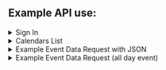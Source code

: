 ## Example API use:

<details>
<summary>Sign In</summary>

http://localhost:3000/auth/google_oauth2

User redirected to google sign in

If successful, status 204

If failed status 401

</details>

<details>
<summary>Calendars List</summary>

http://localhost:3000/api/v1/calendars

If successful receive calendar list json.
If failed status renders json error for now, will remove in prod.

</details>

<details>
<summary>Example Event Data Request with JSON</summary>

```
http://localhost:3000/api/v1/events/primary?time_min=2024-09-22&time_max=2024-09-23
```

retrieves 2024-09-22 day's events scheduled from 12 AM - 12 AM (next day)

```JSON
{
  "accessRole": "",
  "defaultReminders": [
    {
      "method": "",
      "minutes": null
    }
  ],
  "description": "",
  "etag": "",
  "items": [
    {
      "created": "",
      "creator": {
        "email": "",
        "self": null
      },
      "end": {
        "dateTime": "",
        "timeZone": ""
      },
      "etag": "",
      "eventType": "",
      "htmlLink": "",
      "iCalUID": "",
      "id": "",
      "kind": "",
      "organizer": {
        "email": "",
        "self": null
      },
      "reminders": {
        "useDefault": null
      },
      "sequence": null,
      "start": {
        "dateTime": "",
        "timeZone": ""
      },
      "status": "",
      "summary": "",
      "updated": ""
    }
  ],
  "kind": "",
  "nextSyncToken": "",
  "summary": "",
  "timeZone": "",
  "updated": ""
}
```

</details>

<details>
<summary>Example Event Data Request (all day event)</summary>

```

http://localhost:3000/api/v1/events/primary?time_min=2024-09-23&time_max=2024-09-24

```

retrieves 2024-09-23 all day event, all day events are events that span 24 hours over the whole day

</details>
